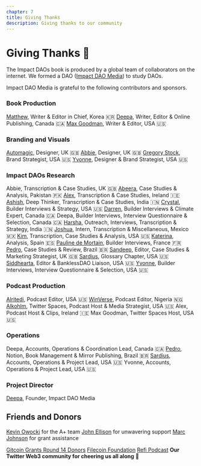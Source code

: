 ```yaml
---
chapter: 7
title: Giving Thanks
description: Giving thanks to our community
---
```


# Giving Thanks 🙌

The Impact DAOs book is produced by a global team of collaborators on the internet. We formed a DAO ([Impact DAO Media](https://twitter.com/impactdaos)) to study DAOs.

Impact DAO Media is grateful to the following contributors and sponsors.


### Book Production

[Matthew](https://twitter.com/Value_Strat), Writer & Editor in Chief, Korea 🇰🇷
[Deepa](https://twitter.com/deeparocks), Writer, Editor & Online Publishing, Canada 🇨🇦
[Max Goodman](https://twitter.com/maxxgrok), Writer & Editor, USA 🇺🇸

### Branding and Visuals

[Automagic](https://twitter.com/__automagic), Designer, UK 🇬🇧
[Abbie,](https://twitter.com/happyplace888) Designer, UK 🇬🇧
[Gregory Stock](https://www.linkedin.com/in/gregorytstock/), Brand Strategist, USA 🇺🇸
[Yvonne](https://twitter.com/tranimal), Designer & Brand Strategist, USA 🇺🇸

### Impact DAOs Research

Abbie, Transcription & Case Studies, UK 🇬🇧
[Abeera](https://twitter.com/Abeers123), Case Studies & Analysis, Pakistan 🇵🇰
[Alex](https://twitter.com/BlockchangeSol1), Transcription & Case Studies, Ireland 🇮🇪
[Ashish](https://twitter.com/ashisharora27), Deep Thinker, Transcription & Case Studies, India 🇮🇳
[Crystal](https://twitter.com/crystaldstreet), Builder Interviews & Strategy, USA 🇺🇸
[Darren](https://twitter.com/zaldarren), Builder Interviews & Climate Expert, Canada 🇨🇦
Deepa, Builder Interviews, Interview Questionnaire & Selection, Canada 🇨🇦
[Harsha](https://twitter.com/karanth_harsha), Outreach, Interviews, Transcription & Strategy, India 🇮🇳
[Joshua](https://twitter.com/astrocruz_s), Intern, Transcription & Miscellaneous, Mexico 🇲🇽
[Kim](https://www.linkedin.com/in/kimmagsig/), Transcription, Case Studies & Analysis, USA 🇺🇸
[Katerina](https://twitter.com/katerinabohlec), Analysis, Spain 🇪🇸
[Pauline de Mortain](https://twitter.com/Poplinecreation), Builder Interviews, France 🇫🇷
[Pedro](https://twitter.com/parrachia), Case Studies & Review, Brazil 🇧🇷
[Sandeep](https://twitter.com/sandeepdas9179), Editor, Case Studies & Marketing Strategist, UK 🇬🇧
[Sardius](https://twitter.com/0xSardius), Glossary Chapter, USA 🇺🇸
[Siddhearta](https://twitter.com/0xSiddhearta), Editor & BanklessDAO Liaison, USA 🇺🇸
[Yvonne](https://twitter.com/tranimal), Builder Interviews, Interview Questionnaire & Selection, USA 🇺🇸

### Podcast Production

[Alritedi](https://twitter.com/AlriteDi), Podcast Editor, USA 🇺🇸
[WinVerse](https://twitter.com/TagboWinner), Podcast Editor, Nigeria 🇳🇬
[Alkohlm](https://twitter.com/alkohlmist), Twitter Spaces, Podcast Host & Media Strategist, USA 🇺🇸
Alex, Podcast Host & Clips, Ireland 🇮🇪
Max Goodman, Twitter Spaces Host, USA 🇺🇸

### Operations

Deepa, Accounts, Operations & Coordination Lead, Canada 🇨🇦
[Pedro](https://twitter.com/parrachia), Notion, Book Management & Mirror Publishing, Brazil 🇧🇷
[Sardius](https://twitter.com/0xSardius), Accounts, Operations & Project Lead, USA 🇺🇸
Yvonne, Accounts, Operations & Project Lead, USA 🇺🇸

### Project Director

[Deepa](https://twitter.com/deeparocks), Founder, Impact DAO Media 

## Friends and Donors
[Kevin Owocki](https://twitter.com/deeparocks/status/1532881910673747968?s=20) for the A+ team 
[John Ellison](https://twitter.com/climateXcrypto) for unwavering support
[Marc Johnson](https://twitter.com/marcjohnson518) for grant assistance

[Gitcoin Grants Round 14 Donors](https://twitter.com/deeparocks/status/1550168023968796673?s=20)
[Filecoin Foundation](https://twitter.com/FilFoundation)
[Refi Podcast](https://twitter.com/ReFiPodcast/status/1582825215469682688?s=20)
**Our Twitter Web3 community for cheering us all along** 🙏
